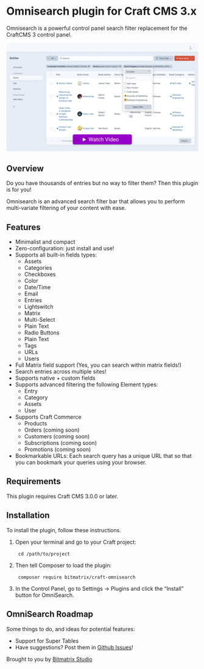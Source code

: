 # Omnisearch plugin for Craft CMS 3.x

Omnisearch is a powerful control panel search filter replacement for the CraftCMS 3 control panel.

[![Screenshot](resources/img/screenshot.png)](https://www.youtube.com/watch?v=1Az5SSXLFCs)

## Overview
Do you have thousands of entries but no way to filter them? Then this plugin is for you!

Omnisearch is an advanced search filter bar that allows you to perform multi-variate filtering of your content with ease.

## Features
- Minimalist and compact
- Zero-configuration: just install and use!
- Supports all built-in fields types:
  - Assets
  - Categories
  - Checkboxes
  - Color
  - Date/Time
  - Email
  - Entries
  - Lightswitch
  - Matrix
  - Multi-Select
  - Plain Text
  - Radio Buttons
  - Plain Text
  - Tags
  - URLs
  - Users
- Full Matrix field support (Yes, you can search within matrix fields!)
- Search entries across multiple sites!
- Supports native + custom fields
- Supports advanced filtering the following Element types:
  - Entry
  - Category
  - Assets
  - User
- Supports Craft Commerce
  - Products
  - Orders (coming soon)
  - Customers (coming soon)
  - Subscriptions (coming soon)
  - Promotions (coming soon)
- Bookmarkable URLs: Each search query has a unique URL that so that you can bookmark your queries using your browser.


## Requirements

This plugin requires Craft CMS 3.0.0 or later.

## Installation

To install the plugin, follow these instructions.

1. Open your terminal and go to your Craft project:

        cd /path/to/project

2. Then tell Composer to load the plugin:

        composer require bitmatrix/craft-omnisearch

3. In the Control Panel, go to Settings → Plugins and click the “Install” button for OmniSearch.


## OmniSearch Roadmap

Some things to do, and ideas for potential features:
* Support for Super Tables
* Have suggestions? Post them in [Github Issues](https://github.com/bitmatrixstudio/craft-omnisearch/issues)!

Brought to you by [Bitmatrix Studio](https://github.com/bitmatrixstudio)
